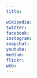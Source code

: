 ```yaml
---
title: 

wikipedia: 
twitter: 
facebook: 
instagram: 
snapchat: 
youtube: 
medium: 
flickr: 
web: 
---
```


